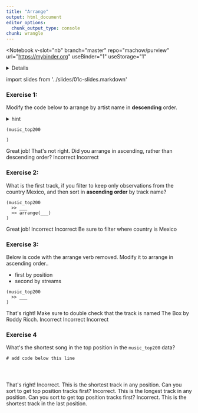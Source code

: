 ```yaml
---
title: "Arrange"
output: html_document
editor_options: 
  chunk_output_type: console
chunk: wrangle
---
```


<Notebook
  v-slot="nb"
  branch="master"
  repo="machow/purview"
  url="https://mybinder.org"
  useBinder="1"
  useStorage="1"
  >


<details v-fix-codemirror v-show="nb.debut">
<code-cell  :status="nb.status" :onExecute="nb.execute" :onReady="nb.updateSetupCode"  language="python">


    # TODO: explain how to run this, and that they only need the gist (loads tools)
    
    # wranglign ---------
    import pandas as pd
    from siuba import *
    
    # plotting ----------
    from plotnine import *
    
    theme_set(theme_classic(base_family = "Noto Sans CJK JP"))
    
    # data --------------
    #fname = "/Users/machow/Dropbox/Repo/siublocks-org/intro-tidyverse/tutorial/data/music200.csv"
    fname = "https://siublocks.s3.us-east-2.amazonaws.com/course-data/music200.csv"
    music_top200 = pd.read_csv(fname)
    
    # tracks
    #fname = "/Users/machow/Dropbox/Repo/siublocks-org/intro-tidyverse/tutorial/data/track_features.csv"
    fname = "https://siublocks.s3.us-east-2.amazonaws.com/course-data/track_features.csv"
    track_features = pd.read_csv(fname)
    
    # student support ----------
    from siuba import pipe
    from IPython.display import HTML, display
    from siututor import Blank
    ___ = Blank()
    
    # DataFrame display --------
    pd.set_option("display.max_rows", 6)
    
    from IPython import get_ipython
    # special ipython function to get the html formatter
    html_formatter = get_ipython().display_formatter.formatters['text/html']
    
    # here, we avoid the default df._repr_html_ method, since it inlines css
    # (style tags make vue angry)
    html_formatter.for_type(
        pd.DataFrame,
        lambda df: df.to_html(max_rows = pd.get_option("display.max_rows"), show_dimensions = True)
    )
    
    




</code-cell>
</details>

import slides from '../slides/01c-slides.markdown'

<RevealSlides :slides="slides" />

### Exercise 1:

Modify the code below to arrange by artist name in **descending** order.

<details><summary>hint</summary>

> You can sort something in descending order, using the `-` operator.

<details><summary>another hint</summary>

> Start by using the pipe operator with `arrange()`. You will need to specify what to arrange by.

</details>
</details>

<code-cell  :status="nb.status" :onExecute="nb.execute"  ex="a" :exIndx="0" language="python">


    (music_top200
    
    )


<template v-slot:output>




<table border="1" class="dataframe">
  <thead>
    <tr style="text-align: right;">
      <th></th>
      <th>country</th>
      <th>position</th>
      <th>track_name</th>
      <th>artist</th>
      <th>streams</th>
      <th>duration</th>
      <th>continent</th>
    </tr>
  </thead>
  <tbody>
    <tr>
      <th>0</th>
      <td>Argentina</td>
      <td>1</td>
      <td>Tusa</td>
      <td>KAROL G</td>
      <td>1858666</td>
      <td>200.960</td>
      <td>Americas</td>
    </tr>
    <tr>
      <th>1</th>
      <td>Argentina</td>
      <td>2</td>
      <td>Tattoo</td>
      <td>Rauw Alejandro</td>
      <td>1344382</td>
      <td>202.887</td>
      <td>Americas</td>
    </tr>
    <tr>
      <th>2</th>
      <td>Argentina</td>
      <td>3</td>
      <td>Hola - Remix</td>
      <td>Dalex</td>
      <td>1330011</td>
      <td>249.520</td>
      <td>Americas</td>
    </tr>
    <tr>
      <th>...</th>
      <td>...</td>
      <td>...</td>
      <td>...</td>
      <td>...</td>
      <td>...</td>
      <td>...</td>
      <td>...</td>
    </tr>
    <tr>
      <th>12397</th>
      <td>South Africa</td>
      <td>198</td>
      <td>Black And White</td>
      <td>Niall Horan</td>
      <td>11771</td>
      <td>193.090</td>
      <td>Africa</td>
    </tr>
    <tr>
      <th>12398</th>
      <td>South Africa</td>
      <td>199</td>
      <td>When I See U</td>
      <td>Fantasia</td>
      <td>11752</td>
      <td>217.347</td>
      <td>Africa</td>
    </tr>
    <tr>
      <th>12399</th>
      <td>South Africa</td>
      <td>200</td>
      <td>Psycho!</td>
      <td>MASN</td>
      <td>11743</td>
      <td>197.217</td>
      <td>Africa</td>
    </tr>
  </tbody>
</table>
<p>12400 rows × 7 columns</p>



</template>

</code-cell>

<prompt-expandable header="What artist is the last observation (row) in the result?">

<q-multiple-choice>
  <q-opt text="$NOT"><span>Great job!</span></q-opt>
  <q-opt text="黃宣"><span>That's not right. Did you arrange in ascending, rather than descending order?</span></q-opt>
  <q-opt text="Aaron Smith"><span>Incorrect</span></q-opt>
  <q-opt text="Y2K"><span>Incorrect</span></q-opt>    
</q-multiple-choice>

</prompt-expandable>

### Exercise 2:

What is the first track, if you filter to keep only observations from the country Mexico, and then sort in **ascending order** by track name?

<code-cell  :status="nb.status" :onExecute="nb.execute"  ex="a" :exIndx="0" language="python">


    (music_top200
      >> ___
      >> arrange(___)
    )


<template v-slot:output>




⚠️: <b>Don't forget to replace all the blanks!</b>



</template>

</code-cell>

<prompt-expandable header="">

<q-multiple-choice>
  <q-opt text="11 PM"><span>Great job!</span></q-opt>
  <q-opt text="一天 (電視劇《想見你》插曲)"><span>Incorrect</span></q-opt>
  <q-opt text="everything i wanted"><span>Incorrect</span></q-opt>
  <q-opt text="#24"><span>Be sure to filter where country is Mexico</span></q-opt>    
</q-multiple-choice>

</prompt-expandable>

### Exercise 3: 

Below is code with the arrange verb removed. Modify it to arrange in ascending order..

* first by position
* second by streams

<code-cell  :status="nb.status" :onExecute="nb.execute"  ex="a" :exIndx="0" language="python">


    (music_top200
      >> ___
    )


<template v-slot:output>




⚠️: <b>Don't forget to replace all the blanks!</b>



</template>

</code-cell>


<prompt-expandable header="What country has the position 1 track (The Box) with fewest streams?">

<q-multiple-choice>
  <q-opt text="Cyprus"><span>That's right! Make sure to double check that the track is named The Box by Roddy Ricch.</span></q-opt>
  <q-opt text="United States"><span>Incorrect</span></q-opt>
  <q-opt text="Brazil"><span>Incorrect</span></q-opt>
    <q-opt text="Luxembou"><span>Incorrect</span></q-opt>
</q-multiple-choice>

</prompt-expandable>

### Exercise 4

What's the shortest song in the top position in the `music_top200` data?

<code-cell  :status="nb.status" :onExecute="nb.execute"  ex="a" :exIndx="0" language="python">


<pre><code># add code below this line



</code></pre>


</code-cell>


<prompt-expandable header="">

<q-multiple-choice>
  <q-opt text="Bad Girls, Good Vibes"><span>That's right!</span></q-opt>
  <q-opt text="Klop Klop"><span>Incorrect. This is the shortest track in any position. Can you sort to get top position tracks first?</span></q-opt>
  <q-opt text="Susamam"><span>Incorrect. This is the longest track in any position. Can you sort to get top position tracks first?</span></q-opt>
    <q-opt text="Blockparty"><span>Incorrect. This is the shortest track in the last position.</span></q-opt>
</q-multiple-choice>

</prompt-expandable>


</Notebook>

